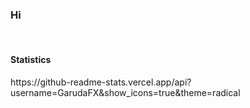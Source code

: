 <h3>Hi</h3>
<br>
<h4>Statistics</h4>
https://github-readme-stats.vercel.app/api?username=GarudaFX&show_icons=true&theme=radical
